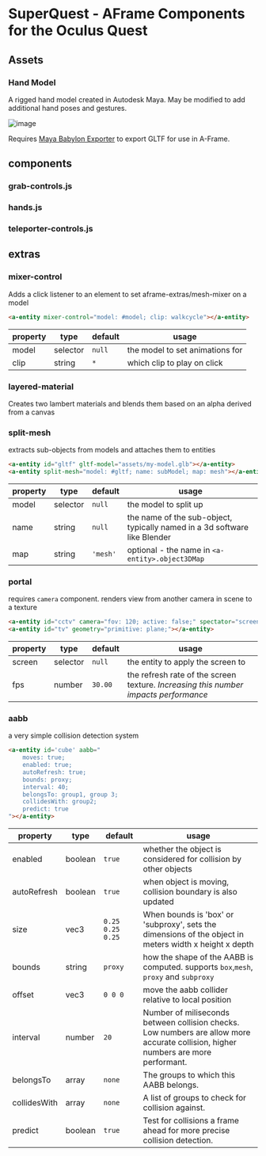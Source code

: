 # SuperQuest - AFrame Components for the Oculus Quest

## Assets

### Hand Model

A rigged hand model created in Autodesk Maya. May be modified to add additional hand poses and gestures.

![image](https://imgur.com/UQ2pqAd.gif)

Requires [Maya Babylon Exporter](https://github.com/BabylonJS/Exporters/tree/master/Maya) to export GLTF for use in A-Frame.

## components

### grab-controls.js

### hands.js

### teleporter-controls.js

## extras

### mixer-control

Adds a click listener to an element to set aframe-extras/mesh-mixer on a model

```html
<a-entity mixer-control="model: #model; clip: walkcycle"></a-entity>
```

| property | type | default  |  usage  |
|---|---|---|---|
|  model | selector |  `null` |  the model to set animations for |
|  clip | string  |  `*`  |  which clip to play on click  |

### layered-material

Creates two lambert materials and blends them based on an alpha derived from a canvas

### split-mesh

extracts sub-objects from models and attaches them to entities

```html
<a-entity id="gltf" gltf-model="assets/my-model.glb"></a-entity>
<a-entity split-mesh="model: #gltf; name: subModel; map: mesh"></a-entity>
```

| property | type | default  |  usage  |
|---|---|---|---|
|  model | selector |  `null` |  the model to split up |
|  name | string  |  `null`  |  the name of the sub-object, typically named in a 3d software like Blender |
|  map | string  |  `'mesh'`  |  optional - the name in ```<a-entity>.object3DMap``` |

### portal

requires `camera` component. renders view from another camera in scene to a texture

```html
<a-entity id="cctv" camera="fov: 120; active: false;" spectator="screen: #tv; fps: 25;"></a-entity>
<a-entity id="tv" geometry="primitive: plane;"></a-entity>
```

| property | type | default  |  usage  |
|---|---|---|---|
|  screen | selector |  `null` |  the entity to apply the screen to |
|  fps | number  |  `30.00`  |  the refresh rate of the screen texture. _Increasing this number impacts performance_ |

### aabb

a very simple collision detection system

```html
<a-entity id='cube' aabb="
    moves: true;
    enabled: true;
    autoRefresh: true;
    bounds: proxy;
    interval: 40;
    belongsTo: group1, group 3;
    collidesWith: group2;
    predict: true
"></a-entity>
```

| property | type | default  |  usage  |
|---|---|---|---|
|  enabled | boolean |  `true` |  whether the object is considered for collision by other objects |
|  autoRefresh | boolean |  `true` |  when object is moving, collision boundary is also updated |
|  size | vec3 |  `0.25 0.25 0.25` |  When bounds is 'box' or 'subproxy', sets the dimensions of the object in meters width x height x depth |
|  bounds | string |  `proxy` |  how the shape of the AABB is computed. supports `box`,`mesh`, `proxy` and `subproxy`|
|  offset | vec3 |  `0 0 0` |  move the aabb collider relative to local position |
|  interval | number |  `20` |  Number of miliseconds between collision checks. Low numbers are allow more accurate collision, higher numbers are more performant. |
|  belongsTo | array |  `none` |  The groups to which this AABB belongs. |
|  collidesWith | array |  `none` |  A list of groups to check for collision against. |
|  predict | boolean |  `true` |  Test for collisions a frame ahead for more precise collision detection. |
